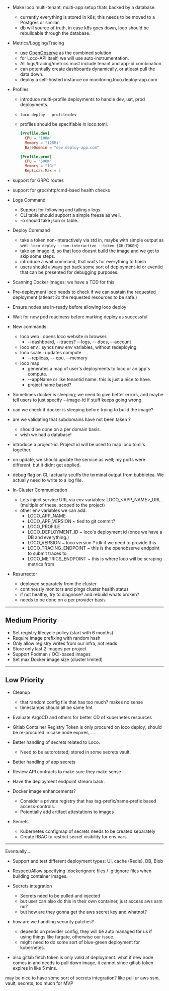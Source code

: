 - Make loco multi-tenant, multi-app setup thats backed by a database.
  - currently everything is stored in k8s; this needs to be moved to a Postgres or similar.
  - db will source of truth, in case k8s goes down, loco should be rebuildable through the database.
- Metrics/Logging/Tracing
  - use [OpenObserve](https://openobserve.ai/) as the combined solution
  - for Loco-API itself, we will use auto-instrumentation.
  - All logs/tracing/metrics must include tenant and app-id combination
  - can potentially create dashboards dynamically, or atleast pull the data down.
  - deploy a self-hosted instance on monitoring.loco.deploy-app.com
- Profiles

  - introduce multi-profile deployments to handle dev, uat, prod deployments.
  - `loco deploy --profile=dev`
  - profiles should be specifiable in loco.toml.

    ```toml
    [Profile.dev]
      CPU = "100m"
      Memory = "128Mi"
      BaseDomain = "dev.deploy-app.com"

    [Profile.prod]
      CPU = "500m"
      Memory = "1Gi"
      Replicas.Max = 5
    ```

- support for GRPC routes
- support for grpc/http/cmd-baed health checks

- Logs Command

  - Support for following and tailing x logs.
  - CLI table should support a simple freeze as well.
  - -o should take json or table.

- Deploy Command

  - take a token non-interactively via std in, maybe with simple output as well. `loco deploy --non-interactive --token {GH-TOKEN}`
  - take an image id, so that loco doesnt build the image and we get to skip some steps.
  - introduce a wait command, that waits for everything to finish
  - users should always get back some sort of deployment-id or eventid that can be presented for debugging purposes.

- Scanning Docker Images; we have a TDD for this

- Pre-deployment loco needs to check if we can sustain the requested deployment (atleast 2x the requested resources to be safe.)
- Ensure nodes are in-ready before allowing loco deploy
- Wait for new pod readiness before marking deploy as successful

- New commands:

  - loco web : opens loco website in browser.
    - --dashboard, --traces? --logs, -- docs, --account
  - loco env : syncs new env variables, without redeploying
  - loco scale : updates compute
    - --replicas, -- cpu, --memory
  - loco map
    - generates a map of user's deployments to loco or an app's compute.
    - --appName or like tenantid name. this is just a nice to have.
    - project name based?

- Sometimes docker is sleeping; we need to give better errors, and maybe tell users to just specify --image-id if stuff keeps going wrong.
- can we check if docker is sleeping before trying to build the image?
- are we validating that subdomains have not been taken ?
  - should be done on a per domain basis.
  - wish we had a database!
- introduce a project-id. Project id will be used to map loco.toml's together.
- on update, we should update the service as well; my ports were different, but it didnt get applied.
- debug flag on CLI actually scuffs the terminal output from bubbletea. We actually need to write to a log file.
- In-Cluster Communication

  - Lets inject service URL via env variables: LOCO\_<APP_NAME>\_URL . (multiple of these, scoped to the project)
  - other env variables we can add:
    - LOCO_APP_NAME
    - LOCO_APP_VERSION ~ tied to git commit?
    - LOCO_PROFILE
    - LOCO_DEPLOYMENT_ID ~ loco's deployment id (once we have a DB and everything.)
    - LOCO_VERSION ~ loco version ? idk if we need to provide this
    - LOCO_TRACING_ENDPOINT ~ this is the openobserve endpoint to submit traces to
    - LOCO_METRICS_ENDPOINT ~ this is where loco will be scraping metrics from

- Resurrector
  - deployed separately from the cluster
  - continously monitors and pings cluster health status
  - if not healthy, try to diagnose? and rebuild whats broken?
  - needs to be done on a per provider basis

---

## Medium Priority

- Set registry lifecycle policy (start with 6 months)
- Require image prefixing with random hash
- Only allow registry writes from our infra, not reads
- Store only last 2 images per project
- Support Podman / OCI-based images
- Set max Docker image size (cluster limited)

---

## Low Priority

- Cleanup
  - that random config file that has too much? makes no sense
  - timestamps should all be same fmt
- Evaluate ArgoCD and others for better CD of kubernetes resources
- Gitlab Container Registry Token is only procured on loco deploy; should be re-procured in case node expires, ...
- Better handling of secrets related to Loco.
  - Need to be autorotated; stored in some secrets vault.
- Better handling of app secrets
- Review API contracts to make sure they make sense

- Have the deployment endpoint stream back.
- Docker image enhancements?

  - Consider a private registry that has tag-prefix/name-prefix based access-controls.
  - Potentially add artifact attestations to images

- Secrets
  - Kubernetes configmap of secrets needs to be created separately
  - Create RBAC to restrict secret visibility for env vars

---

Eventually...

- Support and test different deployment types: UI, cache (Redis), DB, Blob
- Respect/Allow specifying .dockerignore files / .gitignore files when building container images.
- Secrets integration

  - Secrets need to be pulled and injected
  - but user can also do this in their own container, just access aws ssm no?
  - but how are they gonna get the aws secret key and whatnot?

- how are we handling security patches?
  - depends on provider config, they will be auto managed for us if using things like fargate, otherwise our issue.
  - might need to do some sort of blue-green deployment for kubernetes.
- also gitlab fetch token is only valid at deployment. what if new node comes in and needs to pull down image, it cannot since gitlab token expires in like 5 mins.

may be nice to have some sort of secrets integration? like pull ur aws ssm, vault, secrets,
too much for MVP
